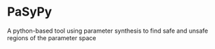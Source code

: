 # PaSyPy
A python-based tool using parameter synthesis to find safe and unsafe regions of the parameter space

